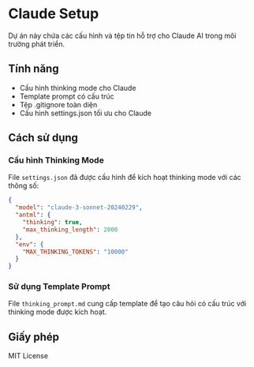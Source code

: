 # Claude Setup

Dự án này chứa các cấu hình và tệp tin hỗ trợ cho Claude AI trong môi trường phát triển.

## Tính năng

- Cấu hình thinking mode cho Claude
- Template prompt có cấu trúc
- Tệp .gitignore toàn diện
- Cấu hình settings.json tối ưu cho Claude

## Cách sử dụng

### Cấu hình Thinking Mode

File `settings.json` đã được cấu hình để kích hoạt thinking mode với các thông số:
```json
{
  "model": "claude-3-sonnet-20240229",
  "antml": {
    "thinking": true,
    "max_thinking_length": 2000
  },
  "env": {
    "MAX_THINKING_TOKENS": "10000"
  }
}
```

### Sử dụng Template Prompt

File `thinking_prompt.md` cung cấp template để tạo câu hỏi có cấu trúc với thinking mode được kích hoạt.

## Giấy phép

MIT License
